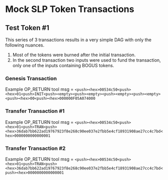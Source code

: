 # Mock SLP Token Transactions

## Test Token #1

This series of 3 transactions results in a very simple DAG with only the following nuances.  
1. Most of the tokens were burned after the initial transaction.  
2. In the second transaction two inputs were used to fund the transaction, only one of the inputs containing BOGUS tokens.

### Genesis Transaction

Example OP_RETURN tool msg = 
`<push><hex>00534c50<push><hex>01<push>INIT<push><empty><push><empty><push><empty><push><empty><push><hex>00<push><hex>000000F05A074000`

### Transfer Transaction #1

Example OP_RETURN tool msg = `<push><hex>00534c50<push><hex>01<push>TRAN<push><hex>36dab7bb622ad19767923f8e268c90ee037e2fbb5e4cf18931908ae27cc4c7bd<hex>0000000000000001`

### Transfer Transaction #2

Example OP_RETURN tool msg = `<push><hex>00534c50<push><hex>01<push>TRAN<push><hex>36dab7bb622ad19767923f8e268c90ee037e2fbb5e4cf18931908ae27cc4c7bd<push><hex>0000000000000001`
